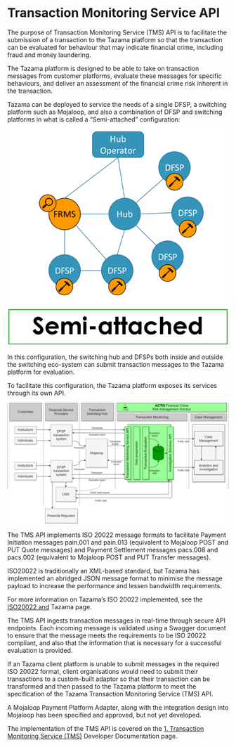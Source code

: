 # Transaction Monitoring Service API

The purpose of Transaction Monitoring Service (TMS) API is to facilitate the submission of a transaction to the Tazama platform so that the transaction can be evaluated for behaviour that may indicate financial crime, including fraud and money laundering.

The Tazama platform is designed to be able to take on transaction messages from customer platforms, evaluate these messages for specific behaviours, and deliver an assessment of the financial crime risk inherent in the transaction.

Tazama can be deployed to service the needs of a single DFSP, a switching platform such as Mojaloop, and also a combination of DFSP and switching platforms in what is called a “Semi-attached” configuration:

![](../../images/image-20220505-101250.png)

In this configuration, the switching hub and DFSPs both inside and outside the switching eco-system can submit transaction messages to the Tazama platform for evaluation.

To facilitate this configuration, the Tazama platform exposes its services through its own API.

![](../../images/image-20220505-100215.png)

The TMS API implements ISO 20022 message formats to facilitate Payment Initiation messages pain.001 and pain.013 (equivalent to Mojaloop POST and PUT Quote messages) and Payment Settlement messages pacs.008 and pacs.002 (equivalent to Mojaloop POST and PUT Transfer messages).

ISO20022 is traditionally an XML-based standard, but Tazama has implemented an abridged JSON message format to minimise the message payload to increase the performance and lessen bandwidth requirements.

For more information on Tazama’s ISO 20022 implemented, see the [ISO20022 and](https://frmscoe.atlassian.net/l/cp/J7uLUgRb) Tazama page.

The TMS API ingests transaction messages in real-time through secure API endpoints. Each incoming message is validated using a Swagger document to ensure that the message meets the requirements to be ISO 20022 compliant, and also that the information that is necessary for a successful evaluation is provided.

If an Tazama client platform is unable to submit messages in the required ISO 20022 format, client organisations would need to submit their transactions to a custom-built adaptor so that their transaction can be transformed and then passed to the Tazama platform to meet the specification of the Tazama Transaction Monitoring Service (TMS) API.

A Mojaloop Payment Platform Adapter, along with the integration design into Mojaloop has been specified and approved, but not yet developed.

The implementation of the TMS API is covered on the [1\. Transaction Monitoring Service (TMS)](https://frmscoe.atlassian.net/wiki/spaces/FRMS/pages/1739897) Developer Documentation page.
